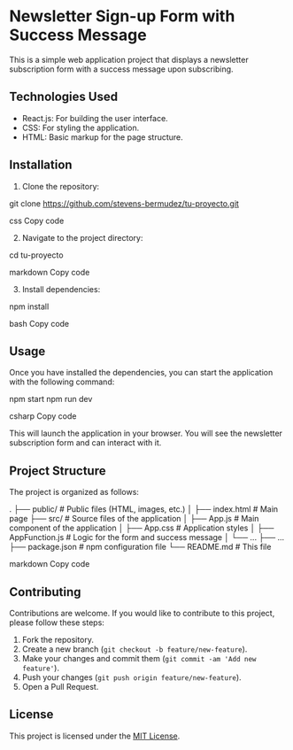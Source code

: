 # Newsletter Sign-up Form with Success Message

This is a simple web application project that displays a newsletter subscription form with a success message upon subscribing.

## Technologies Used

- React.js: For building the user interface.
- CSS: For styling the application.
- HTML: Basic markup for the page structure.

## Installation

1. Clone the repository:

git clone https://github.com/stevens-bermudez/tu-proyecto.git

css
Copy code

2. Navigate to the project directory:

cd tu-proyecto

markdown
Copy code

3. Install dependencies:

npm install

bash
Copy code

## Usage

Once you have installed the dependencies, you can start the application with the following command:

npm start
npm run dev

csharp
Copy code

This will launch the application in your browser. You will see the newsletter subscription form and can interact with it.

## Project Structure

The project is organized as follows:

.
├── public/ # Public files (HTML, images, etc.)
│ ├── index.html # Main page
├── src/ # Source files of the application
│ ├── App.js # Main component of the application
│ ├── App.css # Application styles
│ ├── AppFunction.js # Logic for the form and success message
│ └── ...
├── ...
├── package.json # npm configuration file
└── README.md # This file

markdown
Copy code

## Contributing

Contributions are welcome. If you would like to contribute to this project, please follow these steps:

1. Fork the repository.
2. Create a new branch (`git checkout -b feature/new-feature`).
3. Make your changes and commit them (`git commit -am 'Add new feature'`).
4. Push your changes (`git push origin feature/new-feature`).
5. Open a Pull Request.

## License

This project is licensed under the [MIT License](https://opensource.org/licenses/MIT).
